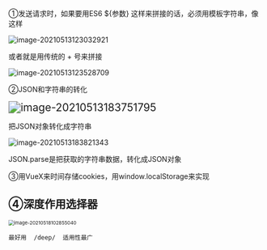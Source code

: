①发送请求时，如果要用ES6  ${参数}  这样来拼接的话，必须用模板字符串，像这样

![image-20210513123032921](C:\Users\方宇龙的大宝贝\AppData\Roaming\Typora\typora-user-images\image-20210513123032921.png)

或者就是用传统的  +  号来拼接

![image-20210513123528709](C:\Users\方宇龙的大宝贝\AppData\Roaming\Typora\typora-user-images\image-20210513123528709.png)



②JSON和字符串的转化

<img src="C:\Users\方宇龙的大宝贝\AppData\Roaming\Typora\typora-user-images\image-20210513183751795.png" alt="image-20210513183751795" style="zoom: 150%;" />

把JSON对象转化成字符串

![image-20210513183821343](C:\Users\方宇龙的大宝贝\AppData\Roaming\Typora\typora-user-images\image-20210513183821343.png)

JSON.parse是把获取的字符串数据，转化成JSON对象



③用VueX来时间存储cookies，用window.localStorage来实现





## ④深度作用选择器

<img src="C:\Users\方宇龙的大宝贝\AppData\Roaming\Typora\typora-user-images\image-20210518102855040.png" alt="image-20210518102855040" style="zoom:67%;" />

```
最好用  /deep/  适用性最广
```

